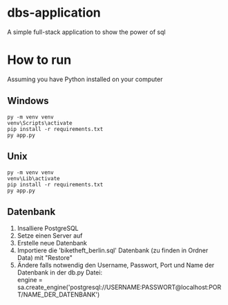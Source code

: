 # dbs-application
A simple full-stack application to show the power of sql

# How to run

Assuming you have Python installed on your computer

## Windows

```shell
py -m venv venv
venv\Scripts\activate
pip install -r requirements.txt
py app.py
```

## Unix

```shell
py -m venv venv
venv\Lib\activate
pip install -r requirements.txt
py app.py
```

## Datenbank 

1. Insalliere PostgreSQL
2. Setze einen Server auf
3. Erstelle neue Datenbank
4. Importiere die 'biketheft_berlin.sql' Datenbank (zu finden in Ordner Data) mit "Restore"
5. Ändere falls notwendig den Username, Passwort, Port und Name der Datenbank in der db.py Datei:  
    engine = sa.create_engine('postgresql://USERNAME:PASSWORT@localhost:PORT/NAME_DER_DATENBANK')